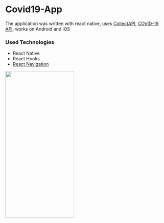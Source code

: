 # Covid19-App

The application was written with react native, uses [CollectAPI](https://collectapi.com/tr/api/corona/covid-19-koronavirus-istatistik-api), [COVID-19 API](https://collectapi.com/tr/api/corona/covid-19-koronavirus-istatistik-api), works on Android and iOS

### Used Technologies

* React Native
* React Hooks
* [React Navigation](https://reactnavigation.org/docs/getting-started)

<div>
  <img src="./src/assests/Covid19App.gif" width="215" height="460">
</div>
